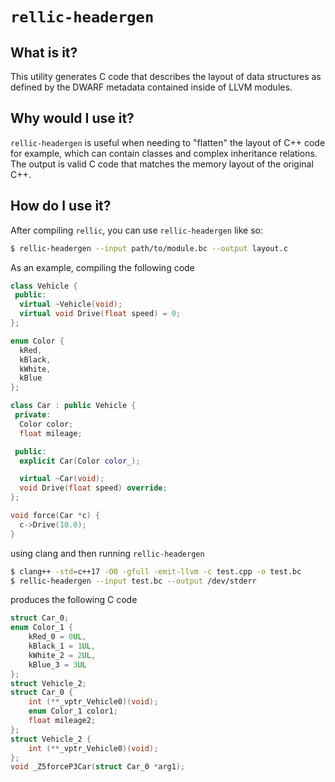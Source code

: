 # `rellic-headergen`

## What is it?
This utility generates C code that describes the layout of data structures as defined by the DWARF metadata contained inside of LLVM modules.

## Why would I use it?
`rellic-headergen` is useful when needing to "flatten" the layout of C++ code for example, which can contain classes and complex inheritance relations. The output is valid C code that matches the memory layout of the original C++.

## How do I use it?
After compiling `rellic`, you can use `rellic-headergen` like so:
```sh
$ rellic-headergen --input path/to/module.bc --output layout.c
```

As an example, compiling the following code
```c++
class Vehicle {
 public:
  virtual ~Vehicle(void);
  virtual void Drive(float speed) = 0;
};

enum Color {
  kRed,
  kBlack,
  kWhite,
  kBlue
};

class Car : public Vehicle {
 private:
  Color color;
  float mileage;

 public:
  explicit Car(Color color_);

  virtual ~Car(void);
  void Drive(float speed) override;
};

void force(Car *c) {
  c->Drive(10.0);
}
```

using clang and then running `rellic-headergen`
```sh
$ clang++ -std=c++17 -O0 -gfull -emit-llvm -c test.cpp -o test.bc
$ rellic-headergen --input test.bc --output /dev/stderr
```

produces the following C code
```c
struct Car_0;
enum Color_1 {
    kRed_0 = 0UL,
    kBlack_1 = 1UL,
    kWhite_2 = 2UL,
    kBlue_3 = 3UL
};
struct Vehicle_2;
struct Car_0 {
    int (**_vptr_Vehicle0)(void);
    enum Color_1 color1;
    float mileage2;
};
struct Vehicle_2 {
    int (**_vptr_Vehicle0)(void);
};
void _Z5forceP3Car(struct Car_0 *arg1);
```